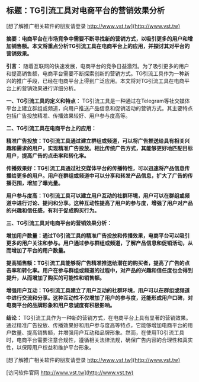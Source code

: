 ## **标题：TG引流工具对电商平台的营销效果分析**

[想了解推广相关软件的朋友请登录 http://www.vst.tw](http://www.vst.tw)

**摘要：电商平台在市场竞争中需要不断寻找新的营销方式，以吸引更多的用户和增加销售额。本文将重点分析TG引流工具在电商平台上的应用，并探讨其对平台的营销效果。**

**引言：**
随着互联网的快速发展，电商平台的竞争日益激烈。为了吸引更多的用户和提高销售额，电商平台需要不断探索创新的营销方式。TG引流工具作为一种新兴的推广手段，已经在电商平台上得到广泛应用。本文将对TG引流工具在电商平台上的营销效果进行详细分析。

**一、TG引流工具的定义和特点：**
TG引流工具是一种通过在Telegram等社交媒体平台上建立群组或频道，向用户推送产品信息和促销活动的营销方式。其主要特点包括广告投放精准、传播效果较好、用户参与度高等。

**二、TG引流工具在电商平台上的应用：**

**精准广告投放：TG引流工具通过建立群组或频道，可以将广告推送给具有相关兴趣和需求的用户，实现精准广告投放。相比传统广告方式，其能够更好地匹配目标用户，提高广告的点击率和转化率。**

**传播效果好：TG引流工具通过社交媒体平台的传播特性，可以迅速将产品信息传播给更多的用户。用户在群组或频道中可以分享和转发产品信息，扩大了广告的传播范围，增加了曝光量。**

**用户参与度高：TG引流工具可以建立用户互动的社群环境，用户可以在群组或频道中进行讨论、提问和分享。这种互动性提高了用户的参与度，增强了用户对产品的兴趣和信任感，有利于促成购买行为。**

**三、TG引流工具对电商平台的营销效果分析：**

**增加用户数量：通过TG引流工具的精准广告投放和传播效果，电商平台可以吸引更多的用户关注和参与。用户通过参与群组或频道，了解产品信息和促销活动，从而增加了平台的用户数量。**

**提高销售额：TG引流工具能够将广告精准推送给潜在的购买者，提高了广告的点击率和转化率。用户在参与群组或频道的过程中，对产品的兴趣和信任度也会得到提升，从而增加了购买的可能性和销售额。**

**增强用户互动：TG引流工具建立了用户互动的社群环境，用户可以在群组或频道中进行交流和分享。这种互动性不仅增加了用户的参与度，还能形成用户口碑，对电商平台的品牌形象和用户忠诚度有积极影响。**

**结论：**
TG引流工具作为一种新的营销方式，在电商平台上具有显著的营销效果。通过精准广告投放、传播效果好和用户参与度高等特点，它能够增加电商平台的用户数量、提高销售额，并增强用户互动和品牌形象。然而，在使用TG引流工具时，电商平台需要注意合规性，遵循相关法律法规，确保广告内容的合理性和真实性，以保障用户权益和维护平台形象。

[想了解推广相关软件的朋友请登录 http://www.vst.tw](http://www.vst.tw)


[访问软件官网 http://www.vst.tw](http://www.vst.tw)
